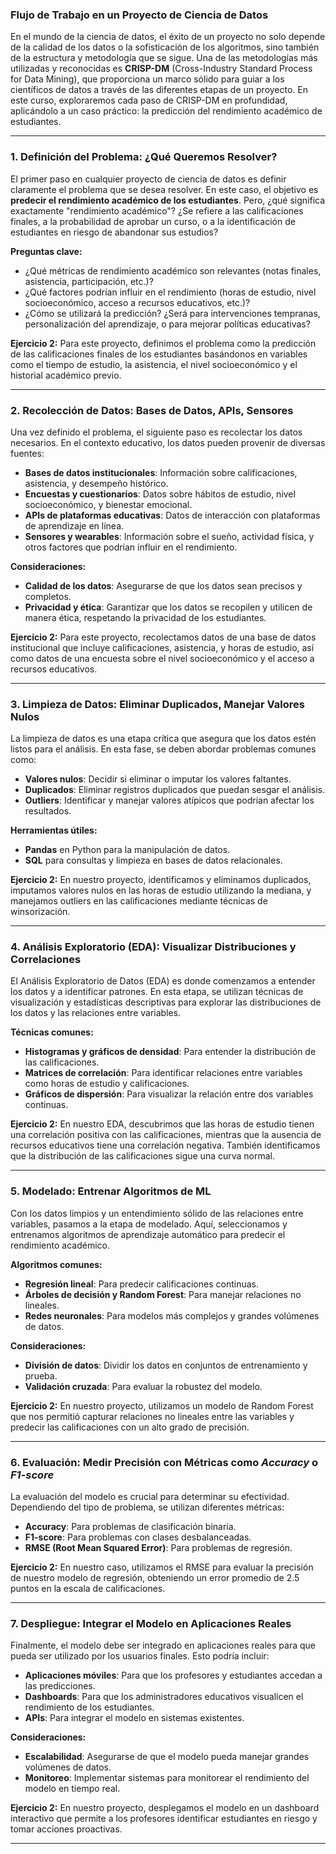 ### **Flujo de Trabajo en un Proyecto de Ciencia de Datos**

En el mundo de la ciencia de datos, el éxito de un proyecto no solo depende de la calidad de los datos o la sofisticación de los algoritmos, sino también de la estructura y metodología que se sigue. Una de las metodologías más utilizadas y reconocidas es **CRISP-DM** (Cross-Industry Standard Process for Data Mining), que proporciona un marco sólido para guiar a los científicos de datos a través de las diferentes etapas de un proyecto. En este curso, exploraremos cada paso de CRISP-DM en profundidad, aplicándolo a un caso práctico: la predicción del rendimiento académico de estudiantes.

---

### **1. Definición del Problema: ¿Qué Queremos Resolver?**

El primer paso en cualquier proyecto de ciencia de datos es definir claramente el problema que se desea resolver. En este caso, el objetivo es **predecir el rendimiento académico de los estudiantes**. Pero, ¿qué significa exactamente "rendimiento académico"? ¿Se refiere a las calificaciones finales, a la probabilidad de aprobar un curso, o a la identificación de estudiantes en riesgo de abandonar sus estudios?

**Preguntas clave:**
- ¿Qué métricas de rendimiento académico son relevantes (notas finales, asistencia, participación, etc.)?
- ¿Qué factores podrían influir en el rendimiento (horas de estudio, nivel socioeconómico, acceso a recursos educativos, etc.)?
- ¿Cómo se utilizará la predicción? ¿Será para intervenciones tempranas, personalización del aprendizaje, o para mejorar políticas educativas?

**Ejercicio 2:**
Para este proyecto, definimos el problema como la predicción de las calificaciones finales de los estudiantes basándonos en variables como el tiempo de estudio, la asistencia, el nivel socioeconómico y el historial académico previo.

---

### **2. Recolección de Datos: Bases de Datos, APIs, Sensores**

Una vez definido el problema, el siguiente paso es recolectar los datos necesarios. En el contexto educativo, los datos pueden provenir de diversas fuentes:

- **Bases de datos institucionales**: Información sobre calificaciones, asistencia, y desempeño histórico.
- **Encuestas y cuestionarios**: Datos sobre hábitos de estudio, nivel socioeconómico, y bienestar emocional.
- **APIs de plataformas educativas**: Datos de interacción con plataformas de aprendizaje en línea.
- **Sensores y wearables**: Información sobre el sueño, actividad física, y otros factores que podrían influir en el rendimiento.

**Consideraciones:**
- **Calidad de los datos**: Asegurarse de que los datos sean precisos y completos.
- **Privacidad y ética**: Garantizar que los datos se recopilen y utilicen de manera ética, respetando la privacidad de los estudiantes.

**Ejercicio 2:**
Para este proyecto, recolectamos datos de una base de datos institucional que incluye calificaciones, asistencia, y horas de estudio, así como datos de una encuesta sobre el nivel socioeconómico y el acceso a recursos educativos.

---

### **3. Limpieza de Datos: Eliminar Duplicados, Manejar Valores Nulos**

La limpieza de datos es una etapa crítica que asegura que los datos estén listos para el análisis. En esta fase, se deben abordar problemas comunes como:

- **Valores nulos**: Decidir si eliminar o imputar los valores faltantes.
- **Duplicados**: Eliminar registros duplicados que puedan sesgar el análisis.
- **Outliers**: Identificar y manejar valores atípicos que podrían afectar los resultados.

**Herramientas útiles:**
- **Pandas** en Python para la manipulación de datos.
- **SQL** para consultas y limpieza en bases de datos relacionales.

**Ejercicio 2:**
En nuestro proyecto, identificamos y eliminamos duplicados, imputamos valores nulos en las horas de estudio utilizando la mediana, y manejamos outliers en las calificaciones mediante técnicas de winsorización.

---

### **4. Análisis Exploratorio (EDA): Visualizar Distribuciones y Correlaciones**

El Análisis Exploratorio de Datos (EDA) es donde comenzamos a entender los datos y a identificar patrones. En esta etapa, se utilizan técnicas de visualización y estadísticas descriptivas para explorar las distribuciones de los datos y las relaciones entre variables.

**Técnicas comunes:**
- **Histogramas y gráficos de densidad**: Para entender la distribución de las calificaciones.
- **Matrices de correlación**: Para identificar relaciones entre variables como horas de estudio y calificaciones.
- **Gráficos de dispersión**: Para visualizar la relación entre dos variables continuas.

**Ejercicio 2:**
En nuestro EDA, descubrimos que las horas de estudio tienen una correlación positiva con las calificaciones, mientras que la ausencia de recursos educativos tiene una correlación negativa. También identificamos que la distribución de las calificaciones sigue una curva normal.

---

### **5. Modelado: Entrenar Algoritmos de ML**

Con los datos limpios y un entendimiento sólido de las relaciones entre variables, pasamos a la etapa de modelado. Aquí, seleccionamos y entrenamos algoritmos de aprendizaje automático para predecir el rendimiento académico.

**Algoritmos comunes:**
- **Regresión lineal**: Para predecir calificaciones continuas.
- **Árboles de decisión y Random Forest**: Para manejar relaciones no lineales.
- **Redes neuronales**: Para modelos más complejos y grandes volúmenes de datos.

**Consideraciones:**
- **División de datos**: Dividir los datos en conjuntos de entrenamiento y prueba.
- **Validación cruzada**: Para evaluar la robustez del modelo.

**Ejercicio 2:**
En nuestro proyecto, utilizamos un modelo de Random Forest que nos permitió capturar relaciones no lineales entre las variables y predecir las calificaciones con un alto grado de precisión.

---

### **6. Evaluación: Medir Precisión con Métricas como *Accuracy* o *F1-score***

La evaluación del modelo es crucial para determinar su efectividad. Dependiendo del tipo de problema, se utilizan diferentes métricas:

- **Accuracy**: Para problemas de clasificación binaria.
- **F1-score**: Para problemas con clases desbalanceadas.
- **RMSE (Root Mean Squared Error)**: Para problemas de regresión.

**Ejercicio 2:**
En nuestro caso, utilizamos el RMSE para evaluar la precisión de nuestro modelo de regresión, obteniendo un error promedio de 2.5 puntos en la escala de calificaciones.

---

### **7. Despliegue: Integrar el Modelo en Aplicaciones Reales**

Finalmente, el modelo debe ser integrado en aplicaciones reales para que pueda ser utilizado por los usuarios finales. Esto podría incluir:

- **Aplicaciones móviles**: Para que los profesores y estudiantes accedan a las predicciones.
- **Dashboards**: Para que los administradores educativos visualicen el rendimiento de los estudiantes.
- **APIs**: Para integrar el modelo en sistemas existentes.

**Consideraciones:**
- **Escalabilidad**: Asegurarse de que el modelo pueda manejar grandes volúmenes de datos.
- **Monitoreo**: Implementar sistemas para monitorear el rendimiento del modelo en tiempo real.

**Ejercicio 2:**
En nuestro proyecto, desplegamos el modelo en un dashboard interactivo que permite a los profesores identificar estudiantes en riesgo y tomar acciones proactivas.

---